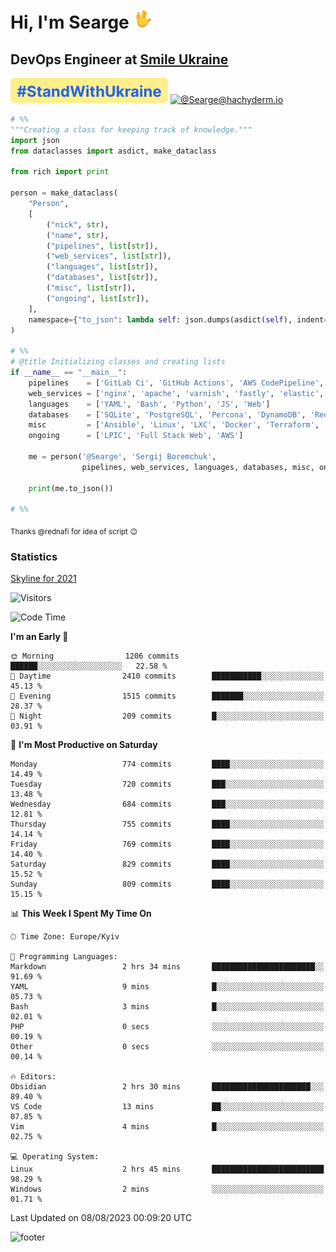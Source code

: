 # Hi, I'm Searge <img src="images/vulcan.webp" style="display: inline-block; margin: 0; height: 2rem" alt="Vulcan salute" />

## DevOps Engineer at [Smile Ukraine](https://smile-ukraine.com/en)

[![Stand With Ukraine](https://raw.githubusercontent.com/vshymanskyy/StandWithUkraine/main/badges/StandWithUkraine.svg)](https://stand-with-ukraine.pp.ua)
<a rel="me" href="https://hachyderm.io/@Searge">![@Searge@hachyderm.io](https://img.shields.io/badge/-@Searge-%232B90D9?logo=mastodon&logoColor=white)</a>

```python
# %%
"""Creating a class for keeping track of knowledge."""
import json
from dataclasses import asdict, make_dataclass

from rich import print

person = make_dataclass(
    "Person",
    [
        ("nick", str),
        ("name", str),
        ("pipelines", list[str]),
        ("web_services", list[str]),
        ("languages", list[str]),
        ("databases", list[str]),
        ("misc", list[str]),
        ("ongoing", list[str]),
    ],
    namespace={"to_json": lambda self: json.dumps(asdict(self), indent=4)},
)

# %%
# @title Initializing classes and creating lists
if __name__ == "__main__":
    pipelines    = ['GitLab Ci', 'GitHub Actions', 'AWS CodePipeline', 'Jenkins']
    web_services = ['nginx', 'apache', 'varnish', 'fastly', 'elastic', 'solr']
    languages    = ['YAML', 'Bash', 'Python', 'JS', 'Web']
    databases    = ['SQLite', 'PostgreSQL', 'Percona', 'DynamoDB', 'Redis']
    misc         = ['Ansible', 'Linux', 'LXC', 'Docker', 'Terraform', 'AWS']
    ongoing      = ['LPIC', 'Full Stack Web', 'AWS']

    me = person('@Searge', 'Sergij Boremchuk',
                pipelines, web_services, languages, databases, misc, ongoing)

    print(me.to_json())

# %%

```

<sub>Thanks @rednafi for idea of script :wink:</sub>

### Statistics

[Skyline for 2021](https://skyline.github.com/Searge/2021)

![Visitors](https://komarev.com/ghpvc/?username=searge&label=Profile%20views&color=0e75b6&style=flat) 
<!--START_SECTION:waka-->
![Code Time](http://img.shields.io/badge/Code%20Time-2%2C172%20hrs%2027%20mins-blue)

**I'm an Early 🐤** 

```text
🌞 Morning                1206 commits        ██████░░░░░░░░░░░░░░░░░░░   22.58 % 
🌆 Daytime                2410 commits        ███████████░░░░░░░░░░░░░░   45.13 % 
🌃 Evening                1515 commits        ███████░░░░░░░░░░░░░░░░░░   28.37 % 
🌙 Night                  209 commits         █░░░░░░░░░░░░░░░░░░░░░░░░   03.91 % 
```
📅 **I'm Most Productive on Saturday** 

```text
Monday                   774 commits         ████░░░░░░░░░░░░░░░░░░░░░   14.49 % 
Tuesday                  720 commits         ███░░░░░░░░░░░░░░░░░░░░░░   13.48 % 
Wednesday                684 commits         ███░░░░░░░░░░░░░░░░░░░░░░   12.81 % 
Thursday                 755 commits         ████░░░░░░░░░░░░░░░░░░░░░   14.14 % 
Friday                   769 commits         ████░░░░░░░░░░░░░░░░░░░░░   14.40 % 
Saturday                 829 commits         ████░░░░░░░░░░░░░░░░░░░░░   15.52 % 
Sunday                   809 commits         ████░░░░░░░░░░░░░░░░░░░░░   15.15 % 
```


📊 **This Week I Spent My Time On** 

```text
🕑︎ Time Zone: Europe/Kyiv

💬 Programming Languages: 
Markdown                 2 hrs 34 mins       ███████████████████████░░   91.69 % 
YAML                     9 mins              █░░░░░░░░░░░░░░░░░░░░░░░░   05.73 % 
Bash                     3 mins              █░░░░░░░░░░░░░░░░░░░░░░░░   02.01 % 
PHP                      0 secs              ░░░░░░░░░░░░░░░░░░░░░░░░░   00.19 % 
Other                    0 secs              ░░░░░░░░░░░░░░░░░░░░░░░░░   00.14 % 

🔥 Editors: 
Obsidian                 2 hrs 30 mins       ██████████████████████░░░   89.40 % 
VS Code                  13 mins             ██░░░░░░░░░░░░░░░░░░░░░░░   07.85 % 
Vim                      4 mins              █░░░░░░░░░░░░░░░░░░░░░░░░   02.75 % 

💻 Operating System: 
Linux                    2 hrs 45 mins       █████████████████████████   98.29 % 
Windows                  2 mins              ░░░░░░░░░░░░░░░░░░░░░░░░░   01.71 % 
```


 Last Updated on 08/08/2023 00:09:20 UTC
<!--END_SECTION:waka-->

![footer](https://capsule-render.vercel.app/api?type=waving&color=gradient&customColorList=14,21&height=82&section=footer)
